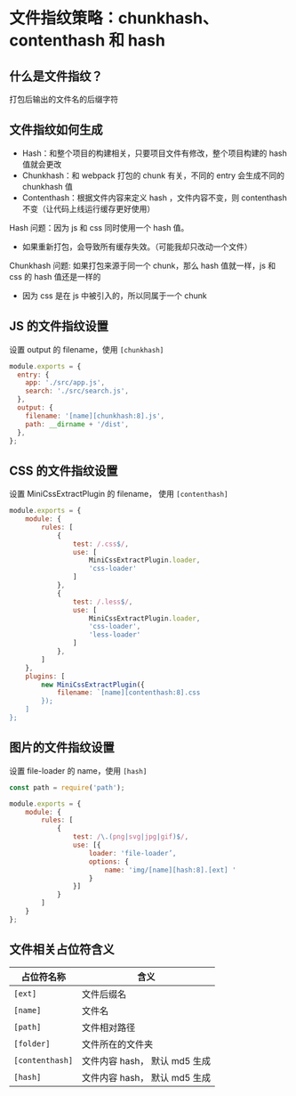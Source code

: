# 文件指纹策略：chunkhash、contenthash 和 hash

## 什么是文件指纹？

打包后输出的文件名的后缀字符

## 文件指纹如何生成

- Hash：和整个项⽬的构建相关，只要项⽬文件有修改，整个项目构建的 hash 值就会更改
- Chunkhash：和 webpack 打包的 chunk 有关，不同的 entry 会⽣成不同的 chunkhash 值
- Contenthash：根据文件内容来定义 hash ，文件内容不变，则 contenthash 不变（让代码上线运行缓存更好使用）

Hash 问题：因为 js 和 css 同时使用一个 hash 值。

- 如果重新打包，会导致所有缓存失效。（可能我却只改动一个文件）

Chunkhash 问题: 如果打包来源于同一个 chunk，那么 hash 值就一样，js 和 css 的 hash 值还是一样的

- 因为 css 是在 js 中被引入的，所以同属于一个 chunk

## JS 的文件指纹设置

设置 output 的 filename，使用 `[chunkhash]`

```js
module.exports = {
  entry: {
    app: './src/app.js',
    search: './src/search.js',
  },
  output: {
    filename: '[name][chunkhash:8].js',
    path: __dirname + '/dist',
  },
};
```

## CSS 的文件指纹设置

设置 MiniCssExtractPlugin 的 filename，
使用 `[contenthash]`

```js
module.exports = {
    module: {
        rules: [
            {
                test: /.css$/,
                use: [
                    MiniCssExtractPlugin.loader,
                    'css-loader'
                ]
            },
            {
                test: /.less$/,
                use: [
                    MiniCssExtractPlugin.loader,
                    'css-loader',
                    'less-loader'
                ]
            },
        ]
    },
    plugins: [
        new MiniCssExtractPlugin({
            filename: `[name][contenthash:8].css
        });
    ]
};
```

## 图片的文件指纹设置

设置 file-loader 的 name，使用 `[hash]`

```js
const path = require('path');

module.exports = {
    module: {
        rules: [
            {
                test: /\.(png|svg|jpg|gif)$/,
                use: [{
                    loader: 'file-loader’,
                    options: {
                        name: 'img/[name][hash:8].[ext] '
                    }
                }]
            }
        ]
    }
};
```

## 文件相关占位符含义

| 占位符名称      | 含义                          |
| --------------- | ----------------------------- |
| `[ext]`         | 文件后缀名                    |
| `[name]`        | 文件名                        |
| `[path]`        | 文件相对路径                  |
| `[folder]`      | 文件所在的文件夹              |
| `[contenthash]` | 文件内容 hash， 默认 md5 生成 |
| `[hash]`        | 文件内容 hash， 默认 md5 生成 |

<!-- ![file_223601.png](../img/file_223601.png) -->
